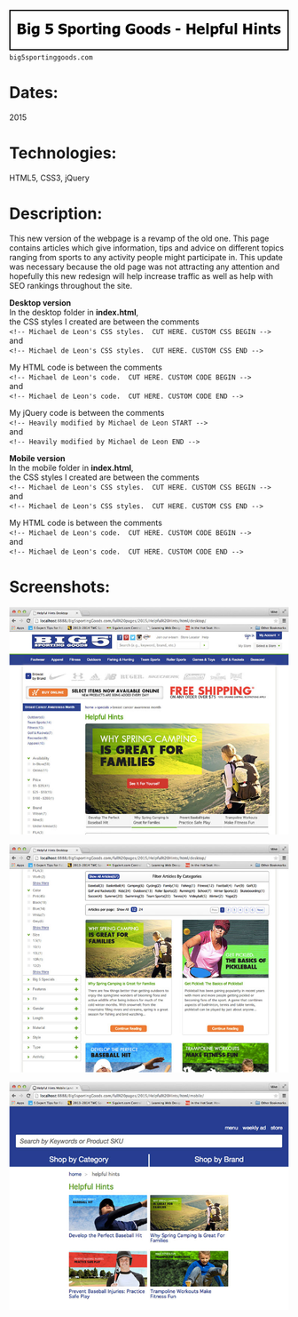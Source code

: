 ![Title](github/github_title_B5hh.gif)  
`big5sportinggoods.com`  

# Dates:  
2015  
# Technologies:  
HTML5, CSS3, jQuery 
# Description:  
This new version of the webpage is a revamp of the old one.  This page contains articles which give information, tips and advice on different topics ranging from sports to any activity people might participate in.  This update was necessary because the old page was not attracting any attention and hopefully this new redesign will help increase traffic as well as help with SEO rankings throughout the site.  

**Desktop version**  
In the desktop folder in **index.html**,  
the CSS styles I created are between the comments  
`<!-- Michael de Leon's CSS styles.  CUT HERE. CUSTOM CSS BEGIN -->`  
and  
`<!-- Michael de Leon's CSS styles.  CUT HERE. CUSTOM CSS END -->`  

My HTML code is between the comments  
`<!-- Michael de Leon's code.  CUT HERE. CUSTOM CODE BEGIN -->`  
and  
`<!-- Michael de Leon's code.  CUT HERE. CUSTOM CODE END -->`

My jQuery code is between the comments  
`<!-- Heavily modified by Michael de Leon START -->`  
and  
`<!-- Heavily modified by Michael de Leon END -->` 

**Mobile version**  
In the mobile folder in **index.html**,  
the CSS styles I created are between the comments  
`<!-- Michael de Leon's CSS styles.  CUT HERE. CUSTOM CSS BEGIN -->`  
and  
`<!-- Michael de Leon's CSS styles.  CUT HERE. CUSTOM CSS END -->`  

My HTML code is between the comments  
`<!-- Michael de Leon's code.  CUT HERE. CUSTOM CODE BEGIN -->`  
and  
`<!-- Michael de Leon's code.  CUT HERE. CUSTOM CODE END -->`  
# Screenshots:
![Screenshot](github/github_screenshot_B5hh1.jpg)  

![Screenshot](github/github_screenshot_B5hh2.jpg)  

![Screenshot](github/github_screenshot_B5hh3.jpg)  
